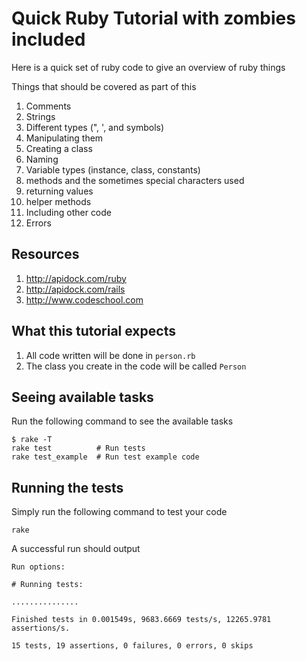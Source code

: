 # Quick Ruby Tutorial with zombies included

Here is a quick set of ruby code to give an overview of ruby things

Things that should be covered as part of this

1. Comments
2. Strings 
  1. Different types (", ', and symbols)
  2. Manipulating them
3. Creating a class
  1. Naming
  2. Variable types (instance, class, constants)
  3. methods and the sometimes special characters used
  4. returning values
  5. helper methods
4. Including other code
5. Errors

## Resources

1. http://apidock.com/ruby
2. http://apidock.com/rails
3. http://www.codeschool.com


## What this tutorial expects

1. All code written will be done in ```person.rb```
2. The class you create in the code will be called ```Person```


## Seeing available tasks

Run the following command to see the available tasks

    $ rake -T
    rake test          # Run tests
    rake test_example  # Run test example code

## Running the tests

Simply run the following command to test your code

    rake
  
A successful run should output

    Run options: 

    # Running tests:

    ...............

    Finished tests in 0.001549s, 9683.6669 tests/s, 12265.9781 assertions/s.

    15 tests, 19 assertions, 0 failures, 0 errors, 0 skips
